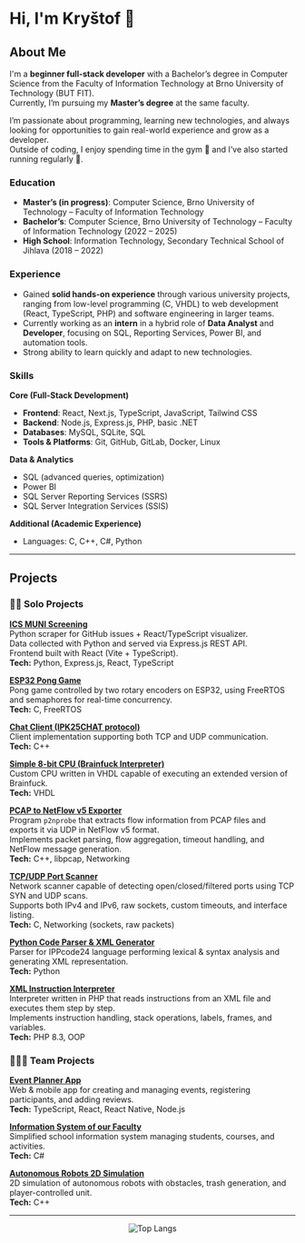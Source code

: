 # Hi, I'm Kryštof 👋

## About Me

I'm a **beginner full-stack developer** with a Bachelor’s degree in Computer Science from the Faculty of Information Technology at Brno University of Technology (BUT FIT).  
Currently, I’m pursuing my **Master’s degree** at the same faculty.  

I’m passionate about programming, learning new technologies, and always looking for opportunities to gain real-world experience and grow as a developer.  
Outside of coding, I enjoy spending time in the gym 💪 and I’ve also started running regularly 🏃.

### Education
- **Master’s (in progress)**: Computer Science, Brno University of Technology – Faculty of Information Technology  
- **Bachelor’s**: Computer Science, Brno University of Technology – Faculty of Information Technology (2022 – 2025)  
- **High School**: Information Technology, Secondary Technical School of Jihlava (2018 – 2022)

### Experience

- Gained **solid hands-on experience** through various university projects, ranging from low-level programming (C, VHDL) to web development (React, TypeScript, PHP) and software engineering in larger teams.  
- Currently working as an **intern** in a hybrid role of **Data Analyst** and **Developer**, focusing on SQL, Reporting Services, Power BI, and automation tools.  
- Strong ability to learn quickly and adapt to new technologies. 

### Skills

**Core (Full-Stack Development)**  
- **Frontend**: React, Next.js, TypeScript, JavaScript, Tailwind CSS  
- **Backend**: Node.js, Express.js, PHP, basic .NET  
- **Databases**: MySQL, SQLite, SQL  
- **Tools & Platforms**: Git, GitHub, GitLab, Docker, Linux  

**Data & Analytics**  
- SQL (advanced queries, optimization)  
- Power BI  
- SQL Server Reporting Services (SSRS)  
- SQL Server Integration Services (SSIS)  

**Additional (Academic Experience)**  
- Languages: C, C++, C#, Python  

---

## Projects

### 🧍‍♂️ Solo Projects

[**ICS MUNI Screening**](https://github.com/Michkr123/MUNI-screening)  
Python scraper for GitHub issues + React/TypeScript visualizer.  
Data collected with Python and served via Express.js REST API.  
Frontend built with React (Vite + TypeScript).  
**Tech:** Python, Express.js, React, TypeScript  

[**ESP32 Pong Game**](https://github.com/Michkr123/ESP32-Pong-Game)  
Pong game controlled by two rotary encoders on ESP32, using FreeRTOS and semaphores for real-time concurrency.  
**Tech:** C, FreeRTOS  

[**Chat Client (IPK25CHAT protocol)**](https://github.com/Michkr123/Client-for-a-chat-server)  
Client implementation supporting both TCP and UDP communication.  
**Tech:** C++  

[**Simple 8-bit CPU (Brainfuck Interpreter)**](https://github.com/Michkr123/Simple-8-bit-CPU-Brainfuck-Interpreter)  
Custom CPU written in VHDL capable of executing an extended version of Brainfuck.  
**Tech:** VHDL  

[**PCAP to NetFlow v5 Exporter**](https://github.com/Michkr123/PCAP-NetFlow-Exporter)  
Program `p2nprobe` that extracts flow information from PCAP files and exports it via UDP in NetFlow v5 format.  
Implements packet parsing, flow aggregation, timeout handling, and NetFlow message generation.  
**Tech:** C++, libpcap, Networking  

[**TCP/UDP Port Scanner**](https://github.com/Michkr123/TCP-UDP-Port-Scanner)  
Network scanner capable of detecting open/closed/filtered ports using TCP SYN and UDP scans.  
Supports both IPv4 and IPv6, raw sockets, custom timeouts, and interface listing.  
**Tech:** C, Networking (sockets, raw packets)  

[**Python Code Parser & XML Generator**](https://github.com/Michkr123/Python-Code-Parser-and-XML-Generator)  
Parser for IPPcode24 language performing lexical & syntax analysis and generating XML representation.  
**Tech:** Python  

[**XML Instruction Interpreter**](https://github.com/Michkr123/XML-Instruction-Interpreter)  
Interpreter written in PHP that reads instructions from an XML file and executes them step by step.  
Implements instruction handling, stack operations, labels, frames, and variables.  
**Tech:** PHP 8.3, OOP  

### 🧑‍🤝‍🧑 Team Projects

[**Event Planner App**](https://github.com/Michkr123/Event-Planner-App)  
Web & mobile app for creating and managing events, registering participants, and adding reviews.  
**Tech:** TypeScript, React, React Native, Node.js  

[**Information System of our Faculty**](https://github.com/Michkr123/Information-System-of-our-faculty)  
Simplified school information system managing students, courses, and activities.  
**Tech:** C#  

[**Autonomous Robots 2D Simulation**](https://github.com/Michkr123/Autonomous-Robots-2D-Sim)  
2D simulation of autonomous robots with obstacles, trash generation, and player-controlled unit.  
**Tech:** C++  

---

<p align="center">
  <img src="https://github-readme-stats.vercel.app/api/top-langs/?username=Michkr123&layout=compact&theme=github_dark" alt="Top Langs" />
</p>
